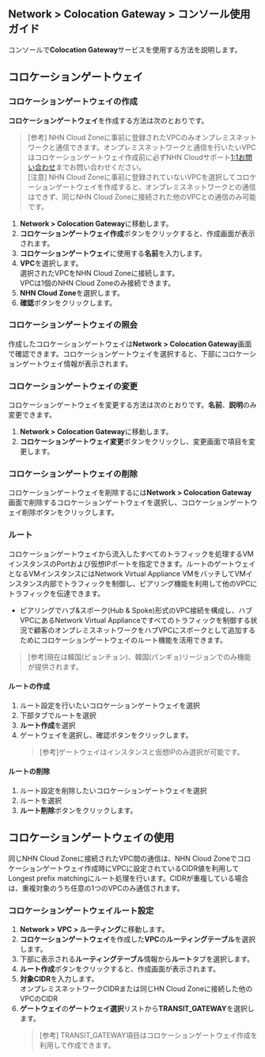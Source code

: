 ## Network > Colocation Gateway > コンソール使用ガイド

コンソールで**Colocation Gateway**サービスを使用する方法を説明します。

## コロケーションゲートウェイ

### コロケーションゲートウェイの作成

**コロケーションゲートウェイ**を作成する方法は次のとおりです。

> [参考] NHN Cloud Zoneに事前に登録されたVPCのみオンプレミスネットワークと通信できます。オンプレミスネットワークと通信を行いたいVPCはコロケーションゲートウェイ作成前に必ずNHN Cloudサポート[1:1お問い合わせ](https://www.nhncloud.com/kr/support/inquiry)までお問い合わせください。<br>
> [注意] NHN Cloud Zoneに事前に登録されていないVPCを選択してコロケーションゲートウェイを作成すると、オンプレミスネットワークとの通信はできず、同じNHN Cloud Zoneに接続された他のVPCとの通信のみ可能です。

1. **Network > Colocation Gateway**に移動します。
2. **コロケーションゲートウェイ作成**ボタンをクリックすると、作成画面が表示されます。
3. **コロケーションゲートウェイ**に使用する**名前**を入力します。
4. **VPC**を選択します。<br>
 選択されたVPCをNHN Cloud Zoneに接続します。<br>
   VPCは1個のNHN Cloud Zoneのみ接続できます。
5. **NHN Cloud Zone**を選択します。
6. **確認**ボタンをクリックします。

### コロケーションゲートウェイの照会

作成したコロケーションゲートウェイは**Network > Colocation Gateway**画面で確認できます。コロケーションゲートウェイを選択すると、下部にコロケーションゲートウェイ情報が表示されます。

### コロケーションゲートウェイの変更

コロケーションゲートウェイを変更する方法は次のとおりです。**名前**、**説明**のみ変更できます。

1. **Network > Colocation Gateway**に移動します。
2. **コロケーションゲートウェイ変更**ボタンをクリックし、変更画面で項目を変更します。

### コロケーションゲートウェイの削除

コロケーションゲートウェイを削除するには**Network > Colocation Gateway**画面で削除するコロケーションゲートウェイを選択し、コロケーションゲートウェイ削除ボタンをクリックします。

### ルート

コロケーションゲートウェイから流入したすべてのトラフィックを処理するVMインスタンスのPortおよび仮想IPポートを指定できます。ルートのゲートウェイとなるVMインスタンスにはNetwork Virtual Appliance VMをバッチしてVMインスタンス内部でトラフィックを制御し、ピアリング機能を利用して他のVPCにトラフィックを伝達できます。<br>
* ピアリングでハブ&スポーク(Hub & Spoke)形式のVPC接続を構成し、ハブVPCにあるNetwork Virtual Applianceですべてのトラフィックを制御する状況で顧客のオンプレミスネットワークをハブVPCにスポークとして追加するためにコロケーションゲートウェイのルート機能を活用できます。 

> [参考]現在は韓国(ピョンチョン)、韓国(パンギョ)リージョンでのみ機能が提供されます。
#### ルートの作成

1. ルート設定を行いたいコロケーションゲートウェイを選択
2. 下部タブでルートを選択
3. **ルート作成**を選択
4. ゲートウェイを選択し、確認ボタンをクリックします。
   > [参考]ゲートウェイはインスタンスと仮想IPのみ選択が可能です。<br>
#### ルートの削除

1. ルート設定を削除したいコロケーションゲートウェイを選択
2. ルートを選択
3. **ルート削除**ボタンをクリックします。

## コロケーションゲートウェイの使用

同じNHN Cloud Zoneに接続されたVPC間の通信は、NHN Cloud Zoneでコロケーションゲートウェイ作成時にVPCに設定されているCIDR値を利用してLongest prefix matchingにルート処理を行います。CIDRが重複している場合は、重複対象のうち任意の1つのVPCのみ通信されます。

### コロケーションゲートウェイルート設定

1. **Network > VPC > ルーティング**に移動します。
2. **コロケーションゲートウェイ**を作成した**VPC**の**ルーティングテーブル**を選択します。
3. 下部に表示される**ルーティングテーブル**情報から**ルート**タブを選択します。
4. **ルート作成**ボタンをクリックすると、作成画面が表示されます。
5. **対象CIDR**を入力します。<br>
 オンプレミスネットワークCIDRまたは同じHN Cloud Zoneに接続した他のVPCのCIDR
6. **ゲートウェイ**の**ゲートウェイ選択**リストから**TRANSIT_GATEWAY**を選択します。<br>
   > [参考] TRANSIT_GATEWAY項目はコロケーションゲートウェイ作成を利用して作成できます。
